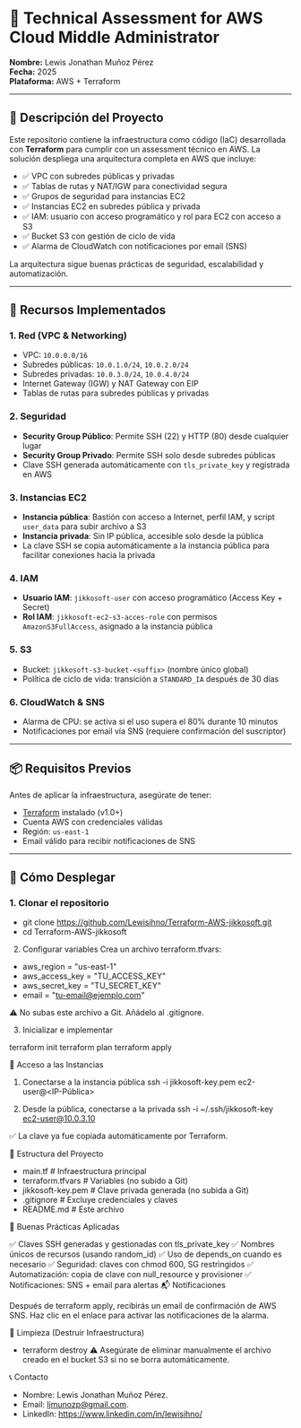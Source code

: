 # 🚀 Technical Assessment for AWS Cloud Middle Administrator  
**Nombre:** Lewis Jonathan Muñoz Pérez  
**Fecha:** 2025  
**Plataforma:** AWS + Terraform  

---

## 📌 Descripción del Proyecto

Este repositorio contiene la infraestructura como código (IaC) desarrollada con **Terraform** para cumplir con un assessment técnico en AWS. La solución despliega una arquitectura completa en AWS que incluye:

- ✅ VPC con subredes públicas y privadas  
- ✅ Tablas de rutas y NAT/IGW para conectividad segura  
- ✅ Grupos de seguridad para instancias EC2  
- ✅ Instancias EC2 en subredes pública y privada  
- ✅ IAM: usuario con acceso programático y rol para EC2 con acceso a S3  
- ✅ Bucket S3 con gestión de ciclo de vida  
- ✅ Alarma de CloudWatch con notificaciones por email (SNS)  

La arquitectura sigue buenas prácticas de seguridad, escalabilidad y automatización.

---

## 🔧 Recursos Implementados

### 1. **Red (VPC & Networking)**
- VPC: `10.0.0.0/16`
- Subredes públicas: `10.0.1.0/24`, `10.0.2.0/24`
- Subredes privadas: `10.0.3.0/24`, `10.0.4.0/24`
- Internet Gateway (IGW) y NAT Gateway con EIP
- Tablas de rutas para subredes públicas y privadas

### 2. **Seguridad**
- **Security Group Público**: Permite SSH (22) y HTTP (80) desde cualquier lugar
- **Security Group Privado**: Permite SSH solo desde subredes públicas
- Clave SSH generada automáticamente con `tls_private_key` y registrada en AWS

### 3. **Instancias EC2**
- **Instancia pública**: Bastión con acceso a Internet, perfil IAM, y script `user_data` para subir archivo a S3
- **Instancia privada**: Sin IP pública, accesible solo desde la pública
- La clave SSH se copia automáticamente a la instancia pública para facilitar conexiones hacia la privada

### 4. **IAM**
- **Usuario IAM**: `jikkosoft-user` con acceso programático (Access Key + Secret)
- **Rol IAM**: `jikkosoft-ec2-s3-acces-role` con permisos `AmazonS3FullAccess`, asignado a la instancia pública

### 5. **S3**
- Bucket: `jikkosoft-s3-bucket-<suffix>` (nombre único global)
- Política de ciclo de vida: transición a `STANDARD_IA` después de 30 días

### 6. **CloudWatch & SNS**
- Alarma de CPU: se activa si el uso supera el 80% durante 10 minutos
- Notificaciones por email vía SNS (requiere confirmación del suscriptor)

---

## 📦 Requisitos Previos

Antes de aplicar la infraestructura, asegúrate de tener:

- [Terraform](https://www.terraform.io/downloads.html) instalado (v1.0+)
- Cuenta AWS con credenciales válidas
- Región: `us-east-1`
- Email válido para recibir notificaciones de SNS

---

## 🚀 Cómo Desplegar

### 1. Clonar el repositorio
- git clone https://github.com/Lewisihno/Terraform-AWS-jikkosoft.git
- cd Terraform-AWS-jikkosoft

2. Configurar variables
Crea un archivo terraform.tfvars:

- aws_region      = "us-east-1"
- aws_access_key  = "TU_ACCESS_KEY"
- aws_secret_key  = "TU_SECRET_KEY"
- email           = "tu-email@ejemplo.com"

⚠️ No subas este archivo a Git. Añádelo al .gitignore. 

3. Inicializar e implementar

terraform init
terraform plan
terraform apply

🔐 Acceso a las Instancias
1. Conectarse a la instancia pública
ssh -i jikkosoft-key.pem ec2-user@<IP-Pública>

2. Desde la pública, conectarse a la privada
ssh -i ~/.ssh/jikkosoft-key ec2-user@10.0.3.10

✅ La clave ya fue copiada automáticamente por Terraform. 

📁 Estructura del Proyecto

- main.tf               # Infraestructura principal
- terraform.tfvars      # Variables (no subido a Git)
- jikkosoft-key.pem     # Clave privada generada (no subida a Git)
- .gitignore            # Excluye credenciales y claves
- README.md             # Este archivo

🛑 Buenas Prácticas Aplicadas

✅ Claves SSH generadas y gestionadas con tls_private_key
✅ Nombres únicos de recursos (usando random_id)
✅ Uso de depends_on cuando es necesario
✅ Seguridad: claves con chmod 600, SG restringidos
✅ Automatización: copia de clave con null_resource y provisioner
✅ Notificaciones: SNS + email para alertas
📬 Notificaciones

Después de terraform apply, recibirás un email de confirmación de AWS SNS. Haz clic en el enlace para activar las notificaciones de la alarma.

🧹 Limpieza (Destruir Infraestructura)

- terraform destroy
⚠️ Asegúrate de eliminar manualmente el archivo creado en el bucket S3 si no se borra automáticamente. 

📞 Contacto
- Nombre: Lewis Jonathan Muñoz Pérez.
- Email: ljmunozp@gmail.com.
- LinkedIn: https://www.linkedin.com/in/lewisihno/